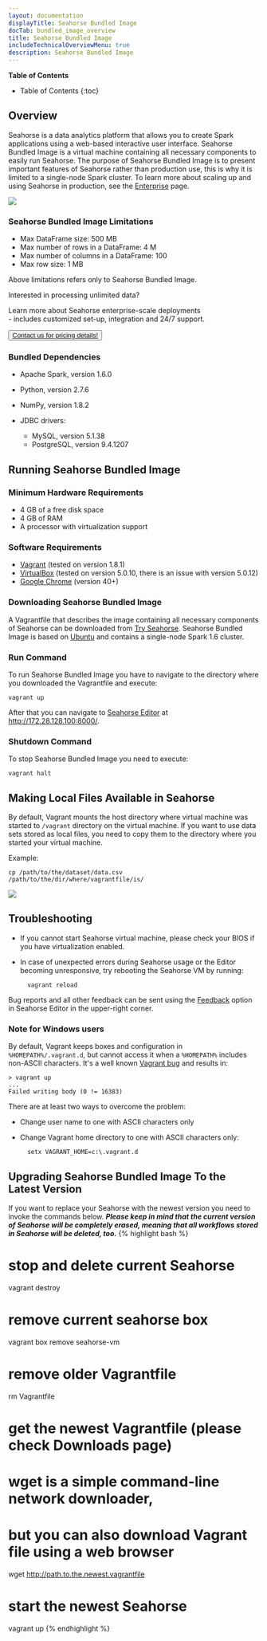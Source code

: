 ```yaml
---
layout: documentation
displayTitle: Seahorse Bundled Image
docTab: bundled_image_overview
title: Seahorse Bundled Image
includeTechnicalOverviewMenu: true
description: Seahorse Bundled Image
---
```



**Table of Contents**

* Table of Contents
{:toc}

## Overview

Seahorse is a data analytics platform that allows you to create Spark applications using a web-based interactive user interface.
Seahorse Bundled Image is a virtual machine containing all necessary components to easily run Seahorse.
The purpose of Seahorse Bundled Image is to present important features of Seahorse rather than
production use, this is why it is limited to a single-node Spark cluster.
To learn more about scaling up and using Seahorse in production, see the
<a href="https://seahorse.deepsense.io/enterprise.html">Enterprise</a> page. 

<img class="img-responsive" src="./img/bundled_image_overview.png" />

### Seahorse Bundled Image Limitations

* Max DataFrame size: 500 MB
* Max number of rows in a DataFrame: 4 M
* Max number of columns in a DataFrame: 100
* Max row size: 1 MB

Above limitations refers only to Seahorse Bundled Image. 

Interested in processing unlimited data? 

<div class="contact-block">
	<div>
		<p class="contact-block-info">Learn more about Seahorse enterprise-scale deployments
		<br>- includes customized set-up, integration and 24/7 support.</p>
	</div>
	<div>
		<button class="contact-block-button">
			<a href="http://deepsense.io/about-us/contact/">
			Contact us for pricing details!
			</a>
		</button>
	</div>
</div>

### Bundled Dependencies

* Apache Spark, version 1.6.0
* Python, version 2.7.6
* NumPy, version 1.8.2
* JDBC drivers:

    -   MySQL, version 5.1.38
    -   PostgreSQL, version 9.4.1207


## Running Seahorse Bundled Image

### Minimum Hardware Requirements
* 4 GB of a free disk space
* 4 GB of RAM
* A processor with virtualization support

### Software Requirements
* <a target="_blank" href="https://www.vagrantup.com/">Vagrant</a> (tested on version 1.8.1)
* <a target="_blank" href="https://www.virtualbox.org/">VirtualBox</a> (tested on version 5.0.10, there is an issue with version 5.0.12)
* <a target="_blank" href="https://www.google.com/chrome/">Google Chrome</a> (version 40+)

### Downloading Seahorse Bundled Image

A Vagrantfile that describes the image containing all necessary components of Seahorse can be downloaded from
<a target="_blank" href="https://seahorse.deepsense.io/downloads.html">Try Seahorse</a>.
Seahorse Bundled Image is based on <a target="_blank" href="http://www.ubuntu.com/">Ubuntu</a> and contains
a single-node Spark 1.6 cluster.

### Run Command
To run Seahorse Bundled Image you have to navigate to the directory where you downloaded the Vagrantfile and execute:

    vagrant up

After that you can navigate to <a target="_blank" href="{{ site.SEAHORSE_EDITOR_ADDRESS }}">Seahorse Editor</a>
at <a target="_blank" href="http://172.28.128.100:8000/">http://172.28.128.100:8000/</a>.

### Shutdown Command
To stop Seahorse Bundled Image you need to execute:

    vagrant halt

## Making Local Files Available in Seahorse
By default, Vagrant mounts the host directory where virtual machine was started to `/vagrant` directory on the virtual machine.
If you want to use data sets stored as local files, you need to copy them to the directory where you started your virtual machine.

Example:

    cp /path/to/the/dataset/data.csv /path/to/the/dir/where/vagrantfile/is/

<img class="img-responsive" src="./img/file_param.png" />

## Troubleshooting
* If you cannot start Seahorse virtual machine, please check your BIOS if you have virtualization enabled.
* In case of unexpected errors during Seahorse usage or the Editor becoming unresponsive,
try rebooting the Seahorse VM by running:

        vagrant reload

Bug reports and all other feedback can be sent using the
<a target="_blank" href="http://feedback.seahorse.deepsense.io">Feedback</a>
option in Seahorse Editor in the upper-right corner.

### Note for Windows users

By default, Vagrant keeps boxes and configuration in `%HOMEPATH%/.vagrant.d`,
but cannot access it when a `%HOMEPATH%` includes non-ASCII characters.
It's a well known <a target="_blank" href="https://github.com/mitchellh/vagrant/issues/4966">Vagrant bug</a> and results in:

    > vagrant up
    ...
    Failed writing body (0 != 16383)

There are at least two ways to overcome the problem:

* Change user name to one with ASCII characters only
* Change Vagrant home directory to one with ASCII characters only:

        setx VAGRANT_HOME=c:\.vagrant.d

## Upgrading Seahorse Bundled Image To the Latest Version
If you want to replace your Seahorse with the newest version you need to invoke
the commands below. ***Please keep in mind that the current version of Seahorse will be
completely erased, meaning that all workflows stored in Seahorse will be deleted, too.***
{% highlight bash %}
# stop and delete current Seahorse
vagrant destroy
# remove current seahorse box
vagrant box remove seahorse-vm
# remove older Vagrantfile
rm Vagrantfile
# get the newest Vagrantfile (please check Downloads page)
# wget is a simple command-line network downloader,
# but you can also download Vagrant file using a web browser
wget http://path.to.the.newest.vagrantfile
# start the newest Seahorse
vagrant up
{% endhighlight %}
